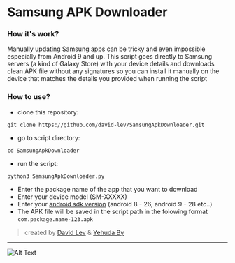 # Samsung APK Downloader

### How it's work?
Manually updating Samsung apps can be tricky and even impossible especially from Android 9 and up.
This script goes directly to Samsung servers (a kind of Galaxy Store) with your device details and downloads clean APK file without any signatures so you can install it manually on the device that matches the details you provided when running the script

### How to use?
- clone this repository:
```
git clone https://github.com/david-lev/SamsungApkDownloader.git
```
- go to script directory:
```
cd SamsungApkDownloader
```
- run the script:
```
python3 SamsungApkDownloader.py
```
- Enter the package name of the app that you want to download
- Enter your device model (SM-XXXXX)
- Enter your [android sdk version](https://en.wikipedia.org/wiki/Android_version_history) (android 8 - 26, android 9 - 28 etc..)
- The APK file will be saved in the script path in the folowing format ``com.package.name-123.apk``

> created by [David Lev](https://linktr.ee/davidlev) & [Yehuda By](https://t.me/m100achuzbots)
---
![Alt Text](https://i.imgur.com/AERTmJV.gif)
